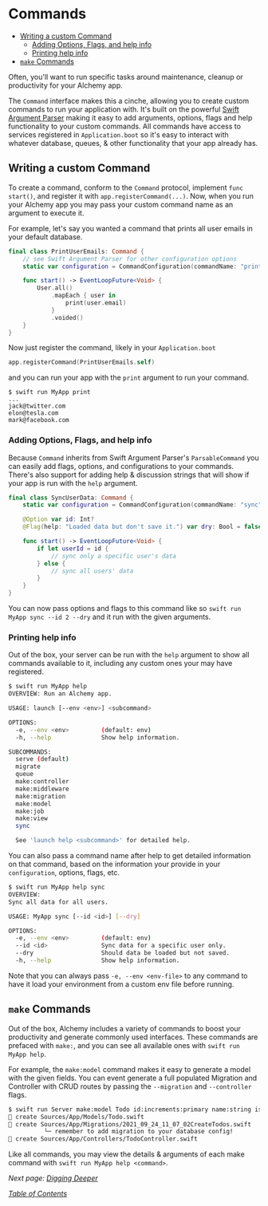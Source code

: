 # Commands

- [Writing a custom Command](#writing-a-custom-command)
  * [Adding Options, Flags, and help info](#adding-options-flags-and-help-info)
  * [Printing help info](#printing-help-info)
- [`make` Commands](#make-commands)

Often, you'll want to run specific tasks around maintenance, cleanup or productivity for your Alchemy app.

The `Command` interface makes this a cinche, allowing you to create custom commands to run your application with. It's built on the powerful [Swift Argument Parser](https://github.com/apple/swift-argument-parser) making it easy to add arguments, options, flags and help functionality to your custom commands. All commands have access to services registered in `Application.boot` so it's easy to interact with whatever database, queues, & other functionality that your app already has.

## Writing a custom Command 

To create a command, conform to the `Command` protocol, implement `func start()`, and register it with `app.registerCommand(...)`. Now, when you run your Alchemy app you may pass your custom command name as an argument to execute it.

For example, let's say you wanted a command that prints all user emails in your default database.

```swift
final class PrintUserEmails: Command {
    // see Swift Argument Parser for other configuration options
    static var configuration = CommandConfiguration(commandName: "print")

    func start() -> EventLoopFuture<Void> {
        User.all()
            .mapEach { user in
                print(user.email)
            }
            .voided()
    }
}
```

Now just register the command, likely in your `Application.boot`

```swift
app.registerCommand(PrintUserEmails.self)
```

and you can run your app with the `print` argument to run your command.

```
$ swift run MyApp print
...
jack@twitter.com
elon@tesla.com
mark@facebook.com
```

### Adding Options, Flags, and help info

Because `Command` inherits from Swift Argument Parser's `ParsableCommand` you can easily add flags, options, and configurations to your commands. There's also support for adding help & discussion strings that will show if your app is run with the `help` argument.

```swift
final class SyncUserData: Command {
    static var configuration = CommandConfiguration(commandName: "sync", discussion: "Sync all data for all users.")

    @Option var id: Int?
    @Flag(help: "Loaded data but don't save it.") var dry: Bool = false

    func start() -> EventLoopFuture<Void> {
        if let userId = id {
            // sync only a specific user's data
        } else {
            // sync all users' data
        }
    }
}
```

You can now pass options and flags to this command like so `swift run MyApp sync --id 2 --dry` and it run with the given arguments.

### Printing help info

Out of the box, your server can be run with the `help` argument to show all commands available to it, including any custom ones your may have registered.

```bash
$ swift run MyApp help
OVERVIEW: Run an Alchemy app.

USAGE: launch [--env <env>] <subcommand>

OPTIONS:
  -e, --env <env>         (default: env)
  -h, --help              Show help information.

SUBCOMMANDS:
  serve (default)
  migrate
  queue
  make:controller
  make:middleware
  make:migration
  make:model
  make:job
  make:view
  sync

  See 'launch help <subcommand>' for detailed help.
```

You can also pass a command name after help to get detailed information on that command, based on the information your provide in your `configuration`, options, flags, etc.

```bash
$ swift run MyApp help sync
OVERVIEW:
Sync all data for all users.

USAGE: MyApp sync [--id <id>] [--dry]

OPTIONS:
  -e, --env <env>         (default: env)
  --id <id>               Sync data for a specific user only.
  --dry                   Should data be loaded but not saved.
  -h, --help              Show help information.
```

Note that you can always pass `-e, --env <env-file>` to any command to have it load your environment from a custom env file before running.

## `make` Commands

Out of the box, Alchemy includes a variety of commands to boost your productivity and generate commonly used interfaces. These commands are prefaced with `make:`, and you can see all available ones with `swift run MyApp help`.

For example, the `make:model` command makes it easy to generate a model with the given fields. You can event generate a full populated Migration and Controller with CRUD routes by passing the `--migration` and `--controller` flags.

```bash
$ swift run Server make:model Todo id:increments:primary name:string is_done:bool user_id:bigint:references.users.id --migration --controller
🧪 create Sources/App/Models/Todo.swift
🧪 create Sources/App/Migrations/2021_09_24_11_07_02CreateTodos.swift
          └─ remember to add migration to your database config!
🧪 create Sources/App/Controllers/TodoController.swift
```

Like all commands, you may view the details & arguments of each make command with `swift run MyApp help <command>`.


_Next page: [Digging Deeper](10_DiggingDeeper.md)_

_[Table of Contents](/Docs#docs)_
